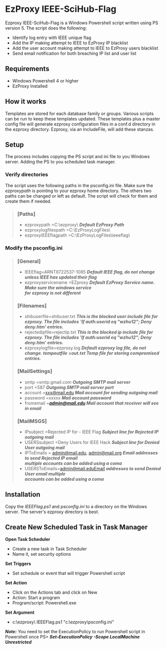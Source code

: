 # EzProxy IEEE-SciHub-Flag

Ezproxy IEEE-SciHub-Flag is a Windows Powershell script written using PS version 5. The script does the following:

- Identify log entry with IEEE unique flag
- Add the IP making attempt to IEEE to EzProxy IP blacklist
- Add the user account making attempt to IEEE to EzProxy users blacklist
- Send email notification for both breaching IP list and user list

## Requirements

- Windows Powershell 4 or higher
- EzProxy Installed

## **How it works**

Templates are stored for each database family or groups. Various scripts can be run to keep these templates updated. These templates plus a master config file will generate ezproxy configuration files in a conf.d directory in the ezproxy directory. Ezproxy, via an IncludeFile, will add these stanzas.

## **Setup**

The process includes copying the PS script and ini file to you Windows server. Adding the PS to you scheduled task manager.

### **Verify directories**

The script uses the following paths in the psconfig.ini file.
Make sure the _ezproxypath_ is pointing to your ezproxy home directory. The others two paths can be changed or left as default. The script will check for them and create them if needed.

> ### **[Paths]**
> - ezproxypath =C:\ezproxy\   ***Default EzProxy Path*** 
> - ezproxylogfilespath =C:\EzProxyLogFiles\ 
> - ezproxyIEEEflagpath =C:\EzProxyLogFiles\ieeeflag\

### **Modify the psconfig.ini**

> ### **[General]** 
> - IEEEflag=ARNT8722537-1085 ***Default IEEE flag, do not change unless IEEE has updated their flag***
> - ezproxyservicename =EZproxy ***Default EzProxy Service name. Make sure the windows service***                                      
> ***for ezproxy is not different***
> 
> ### **[Filenames]**
> - shibuserfile=shibuser.txt ***This is the blocked user include file for***
> ***ezproxy. The file includes*** ***&#39;If auth:userid eq &quot;wzhu12&quot;; Deny deny.htm&#39; entries.***
> - rejectedipfile=rejectip.txt ***This is the blocked ip include file for ezproxy. The file includes &#39;_If auth:userid eq &quot;wzhu12&quot;; Deny deny.htm&#39;_ entries.*** 
> - ezproxylogfile=ezproxy.log ***Default ezproxy log file, do not change. tempoutfile =out.txt Temp file for storing compromised entries.***
> 
> ### **[MailSettings]** 
> - smtp =smtp.gmail.com ***Outgoing SMTP mail server***
> - port =587 ***Outgoing SMTP mail server port***
> - account =xxx@mail.edu ***Mail account for sending outgoing mail***
> - password =xxxxx ***Mail account password***
> - fromemail =***admin@mail.edu Mail account that receiver will see in email***
> 
> ### **[MailMSGS]** 
> - IPsubject =Rejected IP for - IEEE Flag ***Subject line for Rejected IP outgoing mail***
> - USERSsubject =Deny Users for IEEE Hack ***Subject line for Denied User outgoing mail***
> - IPToEmails = admin@mail.edu, admin@mail.org ***Email addresses to send Rejected IP email***                             
> ***multiple accounts can be added using a coma***
> - USERSToEmails=admin@mail.eduEmail ***addresses to send Denied User email multiple***                                                       
> ***accounts can be added using a coma***

## **Installation**

Copy the _IEEEFlag.ps1_ and _psconfig.ini_ to a directory on the Windows server. The server&#39;s ezproxy directory is best.

## **Create New Scheduled Task in Task Manager**
**Open Task Scheduler**
 - Create a new task in Task Scheduler 
 - Name it, set security options

**Set Triggers**
 - Set schedule or event that will trigger Powershell script

**Set Action** 
 - Click on the Actions tab and click on New 
 - Action: Start a program
 - Program/script: Powershell.exe

**Set Argument**  
 - c:\ezproxy\ IEEEFlag.ps1 "c:\ezproxy\psconfig.ini"

***Note:***
You need to set the ExecutionPolicy to run Powershell script in Powershell once
PS> ***Set-ExecutionPolicy -Scope LocalMachine Unrestricted*** 

